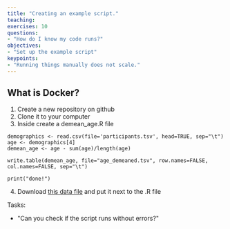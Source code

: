 ```yaml
---
title: "Creating an example script."
teaching: 
exercises: 10
questions:
- "How do I know my code runs?"
objectives:
- "Set up the example script"
keypoints:
- "Running things manually does not scale."
---
```


## What is Docker?

1. Create a new repository on github
2. Clone it to your computer
3. Inside create a demean_age.R file

```
demographics <- read.csv(file='participants.tsv', head=TRUE, sep="\t")
age <- demographics[4]
demean_age <- age - sum(age)/length(age)

write.table(demean_age, file="age_demeaned.tsv", row.names=FALSE, col.names=FALSE, sep="\t")

print("done!")
```

4. Download [this data file](https://gist.githubusercontent.com/chrisfilo/95d01249ecdf80e850bc8e08ac8f61c6/raw/1773e78e54b082c7f8ed0a06ddc586d426330d5e/participants.tsv) and put it next to the .R file

Tasks:

- "Can you check if the script runs without errors?"
